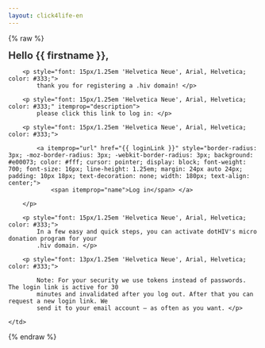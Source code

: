 ```yaml
---
layout: click4life-en
---
```


{% raw %}
<tr width="100%" itemscope itemtype="http://schema.org/EmailMessage">
    <td valign="top" align="left" style="background:#fff; padding: 40px;" itemprop="action" itemscope itemtype="http://schema.org/ViewAction">
        <h1 style="font-size: 20px; margin: 0; color: #333;">
            Hello {{ firstname }}, </h1>

        <p style="font: 15px/1.25em 'Helvetica Neue', Arial, Helvetica; color: #333;">
            thank you for registering a .hiv domain! </p>

        <p style="font: 15px/1.25em 'Helvetica Neue', Arial, Helvetica; color: #333;" itemprop="description">
            please click this link to log in: </p>

        <p style="font: 15px/1.25em 'Helvetica Neue', Arial, Helvetica; color: #333;">

            <a itemprop="url" href="{{ loginLink }}" style="border-radius: 3px; -moz-border-radius: 3px; -webkit-border-radius: 3px; background: #e00073; color: #fff; cursor: pointer; display: block; font-weight: 700; font-size: 16px; line-height: 1.25em; margin: 24px auto 24px; padding: 10px 18px; text-decoration: none; width: 180px; text-align: center;">
                <span itemprop="name">Log in</span> </a>

        </p>

        <p style="font: 15px/1.25em 'Helvetica Neue', Arial, Helvetica; color: #333;">
            In a few easy and quick steps, you can activate dotHIV's micro donation program for your
            .hiv domain. </p>

        <p style="font: 13px/1.25em 'Helvetica Neue', Arial, Helvetica; color: #333;">

            Note: For your security we use tokens instead of passwords. The login link is active for 30
            minutes and invalidated after you log out. After that you can request a new login link. We
            send it to your email account – as often as you want. </p>

    </td>
</tr>
{% endraw %}
